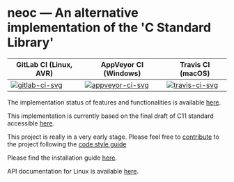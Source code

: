 # neoc — An alternative implementation of the 'C Standard Library'

| GitLab CI (Linux, AVR)               | AppVeyor CI (Windows)                    | Travis CI (macOS)                    |
|--------------------------------------|------------------------------------------|--------------------------------------|
| [![gitlab-ci-svg][]][gitlab-ci-site] | [![appveyor-ci-svg][]][appveyor-ci-site] | [![travis-ci-svg][]][travis-ci-site] |

The implementation status of features and functionalities is available
[here](src/README.md).

This implementation is currently based on the final draft of C11 standard
accessible [here](http://www.open-std.org/jtc1/sc22/WG14/www/docs/n1570.pdf).

This project is really in a very early stage. Please feel free to
[contribute](CONTRIBUTING.md) to the project following the
[code style guide](CODESTYLE.md)

Please find the installation guide [here](INSTALL.md).

API documentation for Linux is available
[here](https://synapsespanys.gitlab.io/neoc/linux/).

[gitlab-ci-svg]: https://gitlab.com/synapsespanys/neoc/badges/master/pipeline.svg
[gitlab-ci-site]: https://gitlab.com/synapsespanys/neoc/commits/master
[appveyor-ci-svg]: https://ci.appveyor.com/api/projects/status/tbifh39vq5v91xav/branch/master?svg=true
[appveyor-ci-site]: https://ci.appveyor.com/project/SrikanthAnantharam/neoc-awkqm/branch/master
[travis-ci-svg]: https://api.travis-ci.org/synapsespanys/neoc.svg?branch=master
[travis-ci-site]: https://travis-ci.org/synapsespanys/neoc
